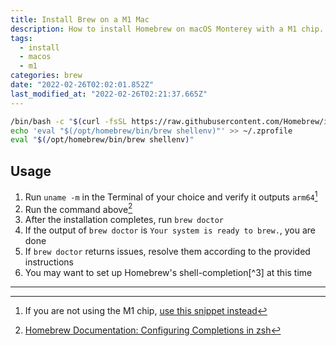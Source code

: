 ```yaml
---
title: Install Brew on a M1 Mac
description: How to install Homebrew on macOS Monterey with a M1 chip.
tags:
  - install
  - macos
  - m1
categories: brew
date: "2022-02-26T02:02:01.852Z"
last_modified_at: "2022-02-26T02:21:37.665Z"
---
```


```sh
/bin/bash -c "$(curl -fsSL https://raw.githubusercontent.com/Homebrew/install/HEAD/install.sh)"
echo 'eval "$(/opt/homebrew/bin/brew shellenv)"' >> ~/.zprofile
eval "$(/opt/homebrew/bin/brew shellenv)"
```

## Usage

1. Run `uname -m` in the Terminal of your choice and verify it outputs `arm64`[^1]
2. Run the command above[^2]
3. After the installation completes, run `brew doctor`
4. If the output of `brew doctor` is `Your system is ready to brew.`, you are done
5. If `brew doctor` returns issues, resolve them according to the provided instructions
6. You may want to set up Homebrew's shell-completion[^3] at this time

---

[^1]: If you are not using the M1 chip, [use this snippet instead](/snippets/brew-install-intel-mac/)
[^1]: [Homebrew Documentation](https://docs.brew.sh)
[^2]: [Homebrew Documentation: Configuring Completions in zsh](https://docs.brew.sh/Shell-Completion#configuring-completions-in-zsh)
